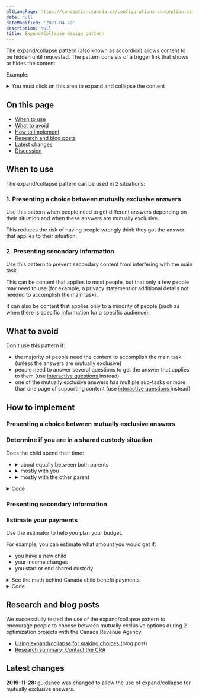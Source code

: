 ```yaml
---
altLangPage: https://conception.canada.ca/configurations-conception-communes/contenu-reductible.html
date: null
dateModified: '2021-04-22'
description: null
title: Expand/Collapse design pattern
---
```



<div>
 
 <p>
  The expand/collapse pattern (also known as accordion) allows content to be hidden until requested. The pattern consists of a trigger link that shows or hides the content.
 </p>
 <div class="pattern-demo mrgn-bttm-md">
  <p>
   Example:
  </p>
  <details>
   <summary>
    You must click on this area to expand and collapse the content
   </summary>
   <p>
    This text is hidden until it is revealed.
   </p>
  </details>
 </div>
 <h2>
  On this page
 </h2>
 <ul>
  <li>
   <a href="#rationale">
    When to use
   </a>
  </li>
  <li>
   <a href="#cautions">
    What to avoid
   </a>
  </li>
  <li>
   <a href="#how">
    How to implement
   </a>
  </li>
  <li>
   <a href="#research">
    Research and blog posts
   </a>
  </li>
  <li>
   <a href="#changes">
    Latest changes
   </a>
  </li>
  <li>
   <a href="#discuss">
    Discussion
   </a>
  </li>
 </ul>
 <section>
  <h2 id="rationale">
   When to use
  </h2>
  <p>
   The expand/collapse pattern can be used in 2 situations:
  </p>
  <h3>
   1. Presenting a choice between mutually exclusive answers
  </h3>
  <p>
   Use this pattern when people need to get different answers depending on their situation and when these answers are mutually exclusive.
  </p>
  <p>
   This reduces the risk of having people wrongly think they got the answer that applies to their situation.
  </p>
  <h3>
   2. Presenting secondary information
  </h3>
  <p>
   Use this pattern to prevent secondary content from interfering with the main task.
  </p>
  <p>
   This can be content that applies to most people, but that only a few people may need to use (for example, a privacy statement or additional details not needed to accomplish the main task).
  </p>
  <p>
   It can also be content that applies only to a minority of people (such as when there is specific information for a specific audience).
  </p>
 </section>
 <section>
  <h2 id="cautions">
   What to avoid
  </h2>
  <p>
   Don't use this pattern if:
  </p>
  <ul>
   <li>
    the majority of people need the content to accomplish the main task (unless the answers are mutually exclusive)
   </li>
   <li>
    people need to answer several questions to get the answer that applies to them (use
    <a href="https://design.canada.ca/common-design-patterns/interactive-questions.html">
     interactive questions
    </a>
    instead)
   </li>
   <li>
    one of the mutually exclusive answers has multiple sub-tasks or more than one page of supporting content (use
    <a href="https://design.canada.ca/common-design-patterns/interactive-questions.html">
     interactive questions
    </a>
    instead)
   </li>
  </ul>
 </section>
 <section>
  <h2 id="how">
   How to implement
  </h2>
  <h3>
   Presenting a choice between mutually exclusive answers
  </h3>
  <div class="pattern-demo mrgn-bttm-md">
   <h3>
    Determine if you are in a shared custody situation
   </h3>
   <p>
    Does the child spend their time:
   </p>
   <ul class="list-unstyled">
    <li>
     <details>
      <summary>
       about equally between both parents
      </summary>
      <p>
       If the child shares their time about equally between the parents, then both parents are considered to have
       <strong>
        shared custody
       </strong>
       of that child...
      </p>
     </details>
    </li>
    <li>
     <details>
      <summary>
       mostly with you
      </summary>
      <p>
       If the child lives with you most of the time, you are considered to have
       <strong>
        primary custody
       </strong>
       for the purposes of the Canada child benefit...
      </p>
     </details>
    </li>
    <li>
     <details>
      <summary>
       mostly with the other parent
      </summary>
      <p>
       If the child lives with the other parent most of the time, the other parent is considered to have
       <strong>
        primary custody
       </strong>
       for the purposes of the Canada child benefit...
      </p>
     </details>
    </li>
   </ul>
  </div>
  <details>
   <summary>
    Code
   </summary>
   <pre class="prettyprint"><code>&lt;h3&gt;Determine if you are in a shared custody situation&lt;/h3&gt;
&lt;p&gt;Does the child spend their time:&lt;/p&gt;
&lt;ul class="list-unstyled"&gt;
 &lt;li&gt;
  &lt;details&gt;
   &lt;summary&gt;about equally between both parents&lt;/summary&gt;
   &lt;p&gt;If the child shares their time about equally between the parents, then both parents are considered to have &lt;strong&gt;shared custody&lt;/strong&gt; of that child...&lt;/p&gt;
  &lt;/details&gt;
 &lt;/li&gt;
 &lt;li&gt;
  &lt;details&gt;
   &lt;summary&gt;mostly with you&lt;/summary&gt;
   &lt;p&gt;If the child lives with you most of the time, you are considered to have &lt;strong&gt;primary custody&lt;/strong&gt; for the purposes of the Canada child benefit...&lt;/p&gt;
  &lt;/details&gt;
 &lt;/li&gt;
 &lt;li&gt;
  &lt;details&gt;
   &lt;summary&gt;mostly with the other parent&lt;/summary&gt;
   &lt;p&gt;If the child lives with the other parent most of the time, the other parent is considered to have &lt;strong&gt;primary custody&lt;/strong&gt; for the purposes of the Canada child benefit...&lt;/p&gt;
  &lt;/details&gt;
 &lt;/li&gt;
&lt;/ul&gt;</code></pre>
  </details>
  <h3>
   Presenting secondary information
  </h3>
  <div class="pattern-demo mrgn-bttm-md">
   <h3>
    Estimate your payments
   </h3>
   <p>
    Use the estimator to help you plan your budget.
   </p>
   <p>
    For example, you can estimate what amount you would get if:
   </p>
   <ul>
    <li>
     you have a new child
    </li>
    <li>
     your income changes
    </li>
    <li>
     you start or end shared custody
    </li>
   </ul>
   <details>
    <summary>
     See the math behind Canada child benefit payments
    </summary>
    <h3>
     How are payments calculated
    </h3>
    <p>
     Every month, Canada child benefit payments are adjusted based on:
    </p>
    <ul>
     <li>
      the number of children in your care
     </li>
     <li>
      the age of your children
     </li>
     <li>
      your marital status
     </li>
     <li>
      your family net income from the previous year
     </li>
    </ul>
    <p>
     ...
    </p>
   </details>
  </div>
  <details>
   <summary>
    Code
   </summary>
   <pre class="prettyprint"><code>&lt;h3&gt;Estimate your payments&lt;/h3&gt;
&lt;p&gt;Use the estimator to help you plan your budget.&lt;/p&gt;
&lt;p&gt;For example, you can estimate what amount you would get if:&lt;/p&gt;
&lt;ul&gt;
 &lt;li&gt;you have a new child&lt;/li&gt;
 &lt;li&gt;your income changes&lt;/li&gt;
 &lt;li&gt;if you start or end shared custody&lt;/li&gt;
&lt;/ul&gt;
&lt;details&gt;
 &lt;summary&gt;See the math behind Canada child benefit payments&lt;/summary&gt;
 &lt;h3&gt;How are payments calculated&lt;/h3&gt;
 &lt;p&gt;Every month, Canada child benefit payments are adjusted based on:&lt;/p&gt;
 &lt;ul&gt;
  &lt;li&gt;the number of children in your care&lt;/li&gt;
  &lt;li&gt;the age of your children&lt;/li&gt;
  &lt;li&gt;your marital status&lt;/li&gt;
  &lt;li&gt;your family net income from the previous year&lt;/li&gt;
 &lt;/ul&gt;
 &lt;p&gt;...&lt;/p&gt;
&lt;/details&gt;
        </code></pre>
  </details>
 </section>
 <section>
  <h2 id="research">
   Research and blog posts
  </h2>
  <p>
   We successfully tested the use of the expand/collapse pattern to encourage people to choose between mutually exclusive options during 2 optimization projects with the Canada Revenue Agency.
  </p>
  <ul>
   <li>
    <a href="https://blog.canada.ca/2020/09/18/expand-collapse.html">
     Using expand/collapse for making choices
    </a>
    (blog post)
   </li>
   <li>
    <a href="https://blog.canada.ca/research-summaries/cra-contact-us-research-summary.html">
     Research summary: Contact the CRA
    </a>
   </li>
  </ul>
  <h2 id="changes">
   Latest changes
  </h2>
  <p>
   <strong>
    2019-11-28:
   </strong>
   guidance was changed to allow the use of expand/collapse for mutually exclusive answers.
  </p>
 </section>
</div>




